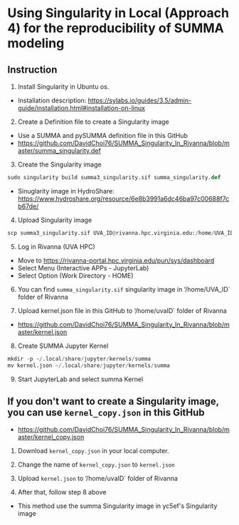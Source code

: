 # Using Singularity in Local (Approach 4) for the reproducibility of SUMMA modeling

## Instruction 
1. Install Singularity in Ubuntu os.
- Installation description: https://sylabs.io/guides/3.5/admin-guide/installation.html#installation-on-linux

2. Create a Definition file to create a Singularity image
- Use a SUMMA and pySUMMA definition file in this GitHub
- https://github.com/DavidChoi76/SUMMA_Singularity_In_Rivanna/blob/master/summa_singularity.def

3. Create the Singularity image
```python
sudo singularity build summa3_singularity.sif summa_singularity.def
```
- Sinuglarity image in HydroShare: https://www.hydroshare.org/resource/6e8b3991a6dc46ba97c00688f7cb67de/

4. Upload Singularity image
```python
scp summa3_singularity.sif UVA_ID@rivanna.hpc.virginia.edu:/home/UVA_ID
```

5. Log in Rivanna (UVA HPC)
- Move to https://rivanna-portal.hpc.virginia.edu/pun/sys/dashboard
- Select Menu (Interactive APPs - JupyterLab)
- Select Option (Work Directory - HOME)

6. You can find `summa_singularity.sif` singularity image in ‘/home/UVA_ID` folder of Rivanna

7. Upload kernel.json file in this GitHub to ‘/home/uvaID` folder of Rivanna
- https://github.com/DavidChoi76/SUMMA_Singularity_In_Rivanna/blob/master/kernel.json

8. Create SUMMA Jupyter Kernel 
```python
mkdir -p ~/.local/share/jupyter/kernels/summa
mv kernel.json ~/.local/share/jupyter/kernels/summa
```

9. Start JupyterLab and select summa Kernel

## If you don't want to create a Singularity image, you can use `kernel_copy.json` in this GitHub
- https://github.com/DavidChoi76/SUMMA_Singularity_In_Rivanna/blob/master/kernel_copy.json

1. Download `kernel_copy.json` in your local computer.

2. Change the name of `kernel_copy.json` to `kernel.json`  

3. Upload `kernel.json` to ‘/home/uvaID` folder of Rivanna

4. After that, follow step 8 above
- This method use the summa Singularity image in yc5ef's Singularity image

